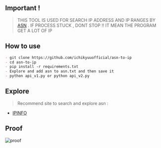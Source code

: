 ## Important !

> THIS TOOL IS USED FOR SEARCH IP ADDRESS AND IP RANGES BY [ASN](https://www.iplocation.net/asn) .
> IF PROCESS STUCK , DONT STOP !! IT MEAN THE PROGRAM GET A LOT OF IP

## How to use

```markdown
- git clone https://github.com/ichikyuuofficial/asn-to-ip
- cd asn-to-ip
- pip install -r requirements.txt
- Explore and add asn to asn.txt and then save it
- python api_v1.py or python api_v2.py
```

## Explore

> Recommend site to search and explore asn :

* [IPINFO](https://ipinfo.io/countries)

## Proof

![proof](https://user-images.githubusercontent.com/114583810/192851993-4bb1d1ce-4212-4cee-a2c1-04d7342e1611.PNG)
